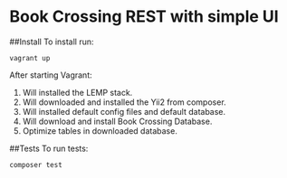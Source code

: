 # Book Crossing REST with simple UI

##Install
To install run:

```
vagrant up
```

After starting Vagrant:

1. Will installed the LEMP stack.
2. Will downloaded and installed the Yii2 from composer.
3. Will installed default config files and default database.
4. Will download and install Book Crossing Database.
5. Optimize tables in downloaded database.

##Tests
To run tests:

```
composer test
```
